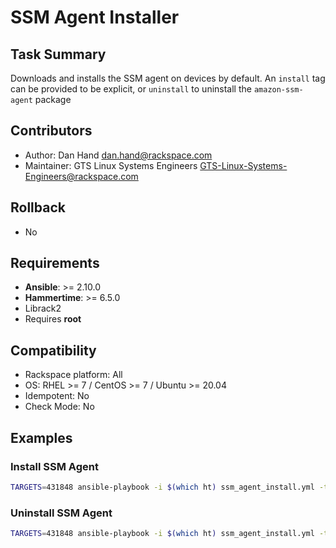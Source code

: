 # SSM Agent Installer
## Task Summary
Downloads and installs the SSM agent on devices by default. 
An `install` tag can be provided to be explicit, or `uninstall` to 
uninstall the `amazon-ssm-agent` package

## Contributors
  - Author: Dan Hand <dan.hand@rackspace.com>
  - Maintainer: GTS Linux Systems Engineers <GTS-Linux-Systems-Engineers@rackspace.com>

## Rollback
  - No

## Requirements
  - **Ansible**: >= 2.10.0
  - **Hammertime**: >= 6.5.0
  - Librack2
  - Requires **root**

## Compatibility
  - Rackspace platform: All
  - OS: RHEL >= 7 / CentOS >= 7 / Ubuntu >= 20.04
  - Idempotent: No
  - Check Mode: No

## Examples
### Install SSM Agent
```bash
TARGETS=431848 ansible-playbook -i $(which ht) ssm_agent_install.yml -t install -e rackertoken=$(ht credentials)
```

### Uninstall SSM Agent
```bash
TARGETS=431848 ansible-playbook -i $(which ht) ssm_agent_install.yml -t uninstall -e rackertoken=$(ht credentials)
```
